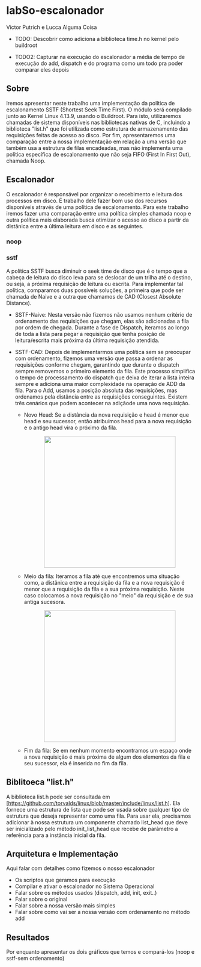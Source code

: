 # labSo-escalonador
Victor Putrich e Lucca Alguma Coisa

 - TODO: Descobrir como adiciona a biblioteca time.h no kernel pelo buildroot

 - TODO2: Capturar na execução do escalonador a média de tempo de execução do add, dispatch e do programa como um todo pra poder comparar eles depois

## Sobre
Iremos apresentar neste trabalho uma implementação da política de escalonamento SSTF (Shortest Seek Time First). O módulo será compilado junto ao Kernel Linux 4.13.9, usando o Buildroot. Para isto, utilizaremos chamadas de sistema disponíveis nas bibliotecas nativas de C, incluindo a biblioteca "list.h" que foi utilizada como estrutura de armazenamento das requisições feitas de acesso ao disco. Por fim, apresentaremos uma comparação entre a nossa implementação em relação a uma versão que também usa a estrutura de filas encadeadas, mas não implementa uma política específica de escalonamento que não seja FIFO (First In First Out), chamada Noop.

## Escalonador
O escalonador é responsável por organizar o recebimento e leitura dos processos em disco. É trabalho dele fazer bom uso dos recursos disponíveis através de uma política
de escalonamento. Para este trabalho iremos fazer uma comparação entre uma política simples chamada noop e outra política mais elaborada busca otimizar o acesso ao disco
a partir da distânica entre a última leitura em disco e as seguintes.

### noop

### sstf
A política SSTF busca diminuir o seek time de disco que é o tempo que a cabeça de leitura do disco leva para se deslocar de um trilha até o destino, ou seja, a próxima requisição de leitura ou escrita. Para implementar tal política, comparamos duas possíveis soluções, a primeira que pode ser chamada de Naive e a outra que chamamos de CAD (Closest Absolute Distance).

   - SSTF-Naive: Nesta versão não fizemos não usamos nenhum critério de ordenamento das requisições que chegam, elas são adicionadas a fila por ordem de chegada. Durante a fase de Dispatch, iteramos ao longo de toda a lista para pegar a requisição que tenha posição de leitura/escrita mais próxima da última requisição atendida.
    
   - SSTF-CAD: Depois de implementarmos uma política sem se preocupar com ordenamento, fizemos uma versão que passa a ordenar as requisições conforme chegam, garantindo que durante o dispatch sempre removemos o primeiro elemento da fila. Este processo simplifica o tempo de processamento do dispatch que deixa de iterar a lista inteira sempre e adiciona uma maior complexidade na operação de ADD da fila. Para o Add, usamos a posição absoluta das requisições, mas ordenamos pela distância entre as requisições conseguintes. Existem três cenários que podem acontecer na adiçãode uma nova requisição.
        
        * Novo Head: Se a distância da nova requisição e head é menor que head e seu sucessor, então atribuímos head para a nova requisição e o antigo head vira o próximo da fila.
                       <p align="center"> <img src="https://github.com/schererl/labSo-escalonador/blob/main/artifacts/add-head.png" width="350"/></p>

        * Meio da fila: Iteramos a fila até que encontremos uma situação como, a distânica entre a requisição da fila e a nova requisição é menor que a requisição da fila e a sua próxima requisição. Neste caso colocamos a nova requisição no "meio" da requisição e de sua antiga sucesora.
         <p align="center"><img src="https://github.com/schererl/labSo-escalonador/blob/main/artifacts/add-middle.png" width="350"/></p>

        
       * Fim da fila: Se em nenhum momento encontramos um espaço onde a nova requisição é mais próxima de algum dos elementos da fila e seu sucessor, ela é inserida no fim da fila.


## Biblitoeca "list.h"
A biblioteca list.h pode ser consultada em [https://github.com/torvalds/linux/blob/master/include/linux/list.h]. Ela fornece uma estrutura de lista que pode ser usada sobre qualquer tipo de estrutura que deseja representar como uma fila. Para usar ela, precisamos adicionar à nossa estrutura um componente chamado list_head que deve ser inicializado pelo método init_list_head que recebe de parâmetro a referência para a instância inicial da fila.


## Arquitetura e Implementação


Aqui falar com detalhes como fizemos o nosso escalonador
- Os scriptos que geramos para execução
- Compilar e ativar o escalonador no Sistema Operacional
- Falar sobre os métodos usados (dispatch, add, init, exit..)
- Falar sobre o original
- Falar sobre a nossa versão mais simples
- Falar sobre como vai ser a nossa versão com ordenamento no método add

## Resultados
 Por enquanto apresentar os dois gráficos que temos e compará-los (noop e sstf-sem ordenamento)
 
 
